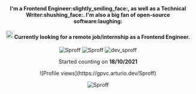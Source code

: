 <h4 align="center">I'm a Frontend Engineer:slightly_smiling_face:, as well as a Technical Writer:shushing_face:. I'm also a big fan of open-source software:laughing: <br/><br/><img src="https://raw.githubusercontent.com/MartinHeinz/MartinHeinz/master/wave.gif" width="22px">Currently looking for a remote job/internship as a Frontend Engineer.</h4>
<p align="center"><img
src="https://img.shields.io/github/followers/Sproff?style=social" alt="Sproff" /> <img
src="https://img.shields.io/github/last-commit/sproff/Sproff" alt="Sproff" />
<img
src="https://img.shields.io/twitter/follow/dev_sproff?label=Follow%20me&style=social" alt="dev_sproff" /></p>

<p align="center"> 
Started counting on <b>18/10/2021</b>
</p>

<p align="center"> 
![Profile views](https://gpvc.arturio.dev/Sproff)
</p>

<p align="center" height='130px'> <img src="https://github-readme-stats.vercel.app/api?username=Sproff&show_icons=true&hide_title=true&include_all_commits=true&line_height=21&count_private=true&theme=radical" alt="Sproff"/> </p>
